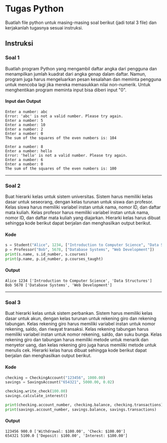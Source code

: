# Tugas Python
Buatlah file python untuk masing-masing soal berikut (jadi total 3 file) dan kerjakanlah tugasnya sesuai instruksi.

## Instruksi
### Soal 1
Buatlah program Python yang mengambil daftar angka dari pengguna dan menampilkan jumlah kuadrat dari angka genap dalam daftar. Namun, program juga harus mengeluarkan pesan kesalahan dan meminta pengguna untuk mencoba lagi jika mereka memasukkan nilai non-numerik. Untuk menghentikan program meminta input bisa diberi input "0".

#### Input dan Output
```console
Enter a number: abc
Error: 'abc' is not a valid number. Please try again.
Enter a number: 5
Enter a number: 10
Enter a number: 2
Enter a number: 0
The sum of the squares of the even numbers is: 104
```

```console
Enter a number: 8
Enter a number: hello
Error: 'hello' is not a valid number. Please try again.
Enter a number: 6
Enter a number: 0
The sum of the squares of the even numbers is: 100
```

----------

### Soal 2
Buat hierarki kelas untuk sistem universitas. Sistem harus memiliki kelas dasar untuk seseorang, dengan kelas turunan untuk siswa dan profesor. Kelas siswa harus memiliki variabel instan untuk nama, nomor ID, dan daftar mata kuliah. Kelas profesor harus memiliki variabel instan untuk nama, nomor ID, dan daftar mata kuliah yang diajarkan. Hierarki kelas harus dibuat sehingga kode berikut dapat berjalan dan menghasilkan output berikut.

#### Kode
```python
s = Student("Alice", 1234, ["Introduction to Computer Science", "Data Structures"])
p = Professor("Bob", 5678, ["Database Systems", "Web Development"])
print(s.name, s.id_number, s.courses)
print(p.name, p.id_number, p.courses_taught)
```
#### Output
```console
Alice 1234 ['Introduction to Computer Science', 'Data Structures']
Bob 5678 ['Database Systems', 'Web Development']
```

----------

### Soal 3
Buat hierarki kelas untuk sistem perbankan. Sistem harus memiliki kelas dasar untuk akun, dengan kelas turunan untuk rekening giro dan rekening tabungan. Kelas rekening giro harus memiliki variabel instan untuk nomor rekening, saldo, dan riwayat transaksi. Kelas rekening tabungan harus memiliki variabel instan untuk nomor rekening, saldo, dan suku bunga. Kelas rekening giro dan tabungan harus memiliki metode untuk menarik dan menyetor uang, dan kelas rekening giro juga harus memiliki metode untuk menulis cek. Hierarki kelas harus dibuat sehingga kode berikut dapat berjalan dan menghasilkan output berikut.

#### Kode
```python
checking = CheckingAccount("123456", 1000.00)
savings = SavingsAccount("654321", 5000.00, 0.02)

checking.write_check(100.00)
savings.calculate_interest()

print(checking.account_number, checking.balance, checking.transactions)
print(savings.account_number, savings.balance, savings.transactions)
```

#### Output
```console
123456 900.0 ['Withdrawal: $100.00', 'Check: $100.00']
654321 5100.0 ['Deposit: $100.00', 'Interest: $100.00']
```

